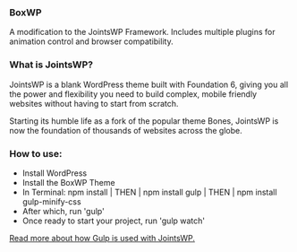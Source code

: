### BoxWP

A modification to the JointsWP Framework. Includes multiple plugins for animation control and browser compatibility.

### What is JointsWP?
JointsWP is a blank WordPress theme built with Foundation 6, giving you all the power and flexibility you need to build complex, mobile friendly websites without having to start from scratch.

Starting its humble life as a fork of the popular theme Bones, JointsWP is now the foundation of thousands of websites across the globe.

### How to use:
- Install WordPress
- Install the BoxWP Theme
- In Terminal: npm install | THEN | npm install gulp | THEN | npm install gulp-minify-css
- After which, run 'gulp'
- Once ready to start your project, run 'gulp watch'

[Read more about how Gulp is used with JointsWP.](http://jointswp.com/docs/gulp/)
